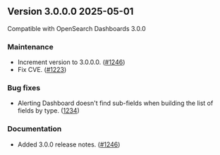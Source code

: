 ## Version 3.0.0.0 2025-05-01
Compatible with OpenSearch Dashboards 3.0.0

### Maintenance
* Increment version to 3.0.0.0. ([#1246](https://github.com/opensearch-project/alerting-dashboards-plugin/pull/1246))
* Fix CVE. ([#1223](https://github.com/opensearch-project/alerting-dashboards-plugin/pull/1223))

### Bug fixes
* Alerting Dashboard doesn't find sub-fields when building the list of fields by type. ([1234](https://github.com/opensearch-project/alerting-dashboards-plugin/pull/1234))

### Documentation
* Added 3.0.0 release notes. ([#1246](https://github.com/opensearch-project/alerting-dashboards-plugin/pull/1246))